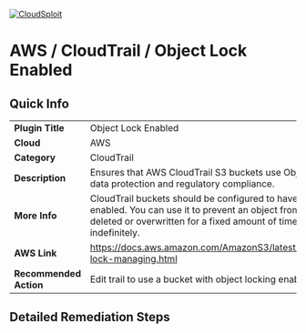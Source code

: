 [![CloudSploit](https://cloudsploit.com/img/logo-new-big-text-100.png "CloudSploit")](https://cloudsploit.com)

# AWS / CloudTrail / Object Lock Enabled

## Quick Info

| | |
|-|-|
| **Plugin Title** | Object Lock Enabled |
| **Cloud** | AWS |
| **Category** | CloudTrail |
| **Description** | Ensures that AWS CloudTrail S3 buckets use Object Lock for data protection and regulatory compliance. |
| **More Info** | CloudTrail buckets should be configured to have object lock enabled. You can use it to prevent an object from being deleted or overwritten for a fixed amount of time or indefinitely. |
| **AWS Link** | https://docs.aws.amazon.com/AmazonS3/latest/dev/object-lock-managing.html |
| **Recommended Action** | Edit trail to use a bucket with object locking enabled. |

## Detailed Remediation Steps




